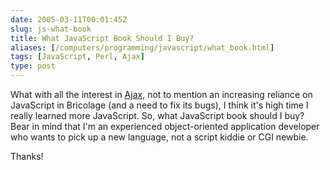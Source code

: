 ```yaml
--- 
date: 2005-03-11T00:01:45Z
slug: js-what-book
title: What JavaScript Book Should I Buy?
aliases: [/computers/programming/javascript/what_book.html]
tags: [JavaScript, Perl, Ajax]
type: post
---
```


What with all the interest in [Ajax], not to mention an increasing reliance on
JavaScript in Bricolage (and a need to fix its bugs), I think it's high time I
really learned more JavaScript. So, what JavaScript book should I buy? Bear in
mind that I'm an experienced object-oriented application developer who wants to
pick up a new language, not a script kiddie or CGI newbie.

Thanks!

  [Ajax]: http://www.adaptivepath.com/publications/essays/archives/000385.php
    "Adaptive Path has your Ajax porn right here!"
